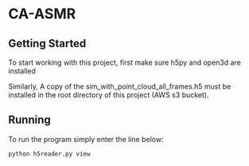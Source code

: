 # CA-ASMR

## Getting Started
To start working with this project, first make sure h5py and open3d are installed

Similarly, A copy of the sim_with_point_cloud_all_frames.h5 must be installed in the root directory of this project (AWS s3 bucket).

## Running
To run the program simply enter the line below:
```
python h5reader.py view
```
